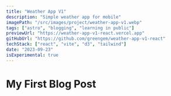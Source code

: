 ```yaml
---
title: "Weather App V1"
description: "Simple weather app for mobile"
imagePath: "/src/images/project/weather-app-v1.webp"
tags: ["astro", "blogging", "learning in public"]
previewUrl: "https://weather-app-v1-react.vercel.app"
gitHubUrl: "https://github.com/greengem/weather-app-v1-react"
techStack: ["react", "vite", "d3", "tailwind"]
date: "2023-09-23"
isExperimental: true
---
```


# My First Blog Post
